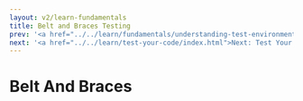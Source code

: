 ```yaml
---
layout: v2/learn-fundamentals
title: Belt and Braces Testing
prev: '<a href="../../learn/fundamentals/understanding-test-environments.html">Prev: Understanding Test Environments</a>'
next: '<a href="../../learn/test-your-code/index.html">Next: Test Your Code</a>'
---
```

# Belt And Braces